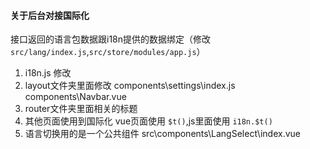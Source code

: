 #### 关于后台对接国际化

接口返回的语言包数据跟i18n提供的数据绑定（修改 `src/lang/index.js`,`src/store/modules/app.js`）

1. i18n.js 修改
2. layout文件夹里面修改 
   components\settings\index.js
   components\Navbar.vue
3. router文件夹里面相关的标题   
4. 其他页面使用到国际化
vue页面使用 `$t()`,js里面使用 `i18n.$t()`
5. 语言切换用的是一个公共组件 src\components\LangSelect\index.vue


